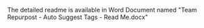 
The detailed readme is available in Word Document named "Team Repurpost - Auto Suggest Tags - Read Me.docx"
